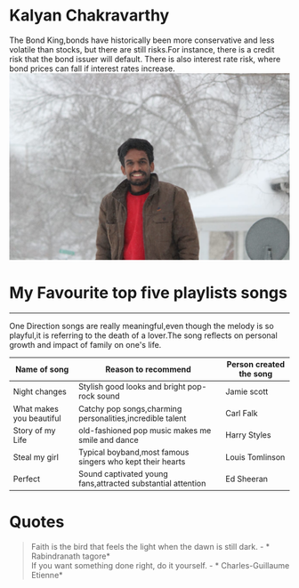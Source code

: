 # Kalyan Chakravarthy
The Bond King,bonds have historically been more conservative and less volatile than stocks, but there are still risks.For instance, there is a credit risk that the bond issuer will default. There is also interest rate risk, where bond prices can fall if interest rates increase.
![KALYAN](kalyan.jpeg)

# My Favourite top five playlists songs

-------

One Direction songs are really meaningful,even though the melody is so playful,it is referring to the death of a lover.The song reflects on personal growth and impact of family on one's life.

| Name of song | Reason to recommend | Person created the song |
| --- | --- | --- |
| Night changes | Stylish good looks and bright pop-rock sound | Jamie scott |
| What makes you beautiful | Catchy pop songs,charming personalities,incredible talent | Carl Falk |
| Story of my Life | old-fashioned pop music makes me smile and dance | Harry Styles |
| Steal my girl | Typical boyband,most famous singers who kept their hearts | Louis Tomlinson |
| Perfect | Sound captivated young fans,attracted substantial attention | Ed Sheeran |
# Quotes
> Faith is the bird that feels the light when the dawn is still dark. - * Rabindranath tagore*<br>
> If you want something done right, do it yourself. - * Charles-Guillaume Etienne*<br>




